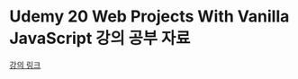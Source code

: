 # Udemy 20 Web Projects With Vanilla JavaScript 강의 공부 자료  
[강의 링크](https://www.udemy.com/share/102yzoAEAadllVRnQF/)
